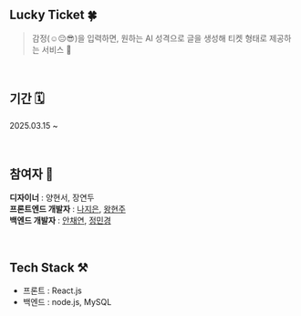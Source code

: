 ## Lucky Ticket 🍀
> 감정(☺️😔😎)을 입력하면, 원하는 AI 성격으로 글을 생성해 티켓 형태로 제공하는 서비스 🤳

<br/>

## 기간 🗓️
2025.03.15 ~ 

<br/>

## 참여자 💝
**디자이너** : 양현서, 장연두<br/>
**프론트엔드 개발자** : [나지은](https://github.com/jieun0240), [왕현주](https://github.com/wanghyunjooooo)<br/>
**백엔드 개발자** : [안채연](https://github.com/Anchaeyeon), [정민경](https://github.com/wizardwid)

<br/>

## Tech Stack ⚒️
- 프론트 : React.js
- 백엔드 : node.js, MySQL
